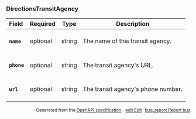 <!--- This is a generated file, do not edit! -->
<!--- [START maps_http_schema_directionstransitagency] -->
<h3 class="schema-object" id="DirectionsTransitAgency">DirectionsTransitAgency</h3>

| Field                                                                                                      | Required | Type   | Description                                                                              |
| :--------------------------------------------------------------------------------------------------------- | -------- | ------ | ---------------------------------------------------------------------------------------- |
| <h4 id="DirectionsTransitAgency-name" class="add-link schema-object-property-key"><code>name</code></h4>   | optional | string | <div class="nonref-property-description"><p>The name of this transit agency.</p></div>   |
| <h4 id="DirectionsTransitAgency-phone" class="add-link schema-object-property-key"><code>phone</code></h4> | optional | string | <div class="nonref-property-description"><p>The transit agency's URL.</p></div>          |
| <h4 id="DirectionsTransitAgency-url" class="add-link schema-object-property-key"><code>url</code></h4>     | optional | string | <div class="nonref-property-description"><p>The transit agency's phone number.</p></div> |

<p style="text-align: right; font-size: smaller;">Generated from the <a class="gc-analytics-event" data-category="GMP" data-label="openapi-github" href="https://github.com/googlemaps/openapi-specification" title="Google Maps Platform OpenAPI Specification" class="external">OpenAPI specification</a>.
<a class="gc-analytics-event" data-category="GMP" data-label="openapi-github-maps-http-schema-directionstransitagency" data-action="edit" style="margin-left: 5px;" href="https://github.com/googlemaps/openapi-specification/blob/main/specification/schemas/DirectionsTransitAgency.yml" title="Edit on GitHub"><span class="material-icons">edit</span> Edit</a>
<a class="gc-analytics-event" data-category="GMP" data-label="openapi-github-maps-http-schema-directionstransitagency" data-action="bug" style="margin-left: 5px;" href="https://github.com/googlemaps/openapi-specification/issues/new?assignees=&labels=type%3A+bug%2C+triage+me&template=bug_report.md&title=[schemas] Bug - DirectionsTransitAgency" title="File bug for schemas on GitHub"><span class="material-icons">bug_report</span> Report bug</a>
</p>

<!--- [END maps_http_schema_directionstransitagency] -->
